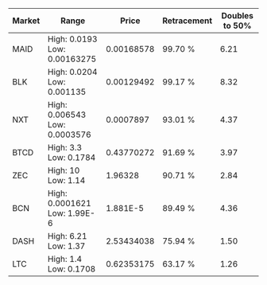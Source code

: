 | Market | Range | Price| Retracement | Doubles to 50% |
| --- | --- | --- | --- | --- |
| MAID | High: 0.0193<br />Low: 0.00163275 | 0.00168578 | 99.70 % | 6.21 |
| BLK | High: 0.0204<br />Low: 0.001135 | 0.00129492 | 99.17 % | 8.32 |
| NXT | High: 0.006543<br />Low: 0.0003576 | 0.0007897 | 93.01 % | 4.37 |
| BTCD | High: 3.3<br />Low: 0.1784 | 0.43770272 | 91.69 % | 3.97 |
| ZEC | High: 10<br />Low: 1.14 | 1.96328 | 90.71 % | 2.84 |
| BCN | High: 0.0001621<br />Low: 1.99E-6 | 1.881E-5 | 89.49 % | 4.36 |
| DASH | High: 6.21<br />Low: 1.37 | 2.53434038 | 75.94 % | 1.50 |
| LTC | High: 1.4<br />Low: 0.1708 | 0.62353175 | 63.17 % | 1.26 |
